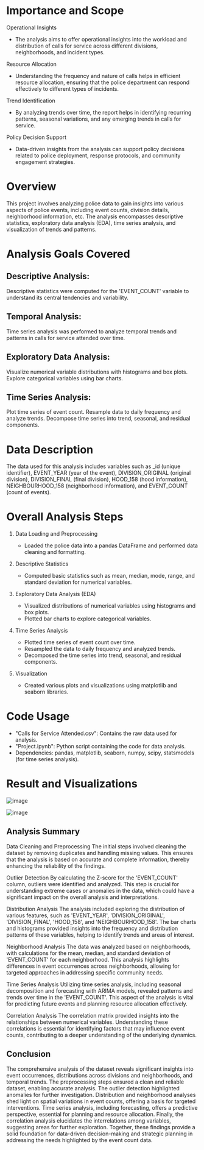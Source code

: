 # Importance and Scope

Operational Insights
- The analysis aims to offer operational insights into the workload and distribution of calls for service across different divisions, neighborhoods, and incident types.

Resource Allocation
- Understanding the frequency and nature of calls helps in efficient resource allocation, ensuring that the police department can respond effectively to different types of incidents.

Trend Identification
- By analyzing trends over time, the report helps in identifying recurring patterns, seasonal variations, and any emerging trends in calls for service.

Policy Decision Support
- Data-driven insights from the analysis can support policy decisions related to police deployment, response protocols, and community engagement strategies.



# Overview

This project involves analyzing police data to gain insights into various aspects of police events, including event counts, division details, neighborhood information, etc. The analysis encompasses descriptive statistics, exploratory data analysis (EDA), time series analysis, and visualization of trends and patterns.



# Analysis Goals Covered
## Descriptive Analysis: 
Descriptive statistics were computed for the 'EVENT_COUNT' variable to understand its central tendencies and variability.
## Temporal Analysis: 
Time series analysis was performed to analyze temporal trends and patterns in calls for service attended over time.
## Exploratory Data Analysis: 
Visualize numerical variable distributions with histograms and box plots. Explore categorical variables using bar charts.
## Time Series Analysis: 
Plot time series of event count. Resample data to daily frequency and analyze trends. Decompose time series into trend, seasonal, and residual components.

# Data Description

The data used for this analysis includes variables such as _id (unique identifier), EVENT_YEAR (year of the event), DIVISION_ORIGINAL (original division), DIVISION_FINAL (final division), HOOD_158 (hood information), NEIGHBOURHOOD_158 (neighborhood information), and EVENT_COUNT (count of events).

# Overall Analysis Steps

1. Data Loading and Preprocessing
   - Loaded the police data into a pandas DataFrame and performed data cleaning and formatting.

2. Descriptive Statistics
   - Computed basic statistics such as mean, median, mode, range, and standard deviation for numerical variables.

3. Exploratory Data Analysis (EDA)
   - Visualized distributions of numerical variables using histograms and box plots.
   - Plotted bar charts to explore categorical variables.

4. Time Series Analysis
   - Plotted time series of event count over time.
   - Resampled the data to daily frequency and analyzed trends.
   - Decomposed the time series into trend, seasonal, and residual components.

5. Visualization
   - Created various plots and visualizations using matplotlib and seaborn libraries.

# Code Usage

- "Calls for Service Attended.csv": Contains the raw data used for analysis.
- "Project.ipynb": Python script containing the code for data analysis.
- Dependencies: pandas, matplotlib, seaborn, numpy, scipy, statsmodels (for time series analysis).

# Result and Visualizations
![image](https://github.com/feven2965/Police-Annual-Statistical-Report/assets/163018035/863d5bc1-e379-4c0b-868d-fb7d32bec530)

![image](https://github.com/feven2965/Police-Annual-Statistical-Repport/assets/163018035/c58ac111-8eb5-4b54-9f29-76ff1a6d2656)


## Analysis Summary

Data Cleaning and Preprocessing
The initial steps involved cleaning the dataset by removing duplicates and handling missing values. This ensures that the analysis is based on accurate and complete information, thereby enhancing the reliability of the findings.

Outlier Detection
By calculating the Z-score for the 'EVENT_COUNT' column, outliers were identified and analyzed. This step is crucial for understanding extreme cases or anomalies in the data, which could have a significant impact on the overall analysis and interpretations.

Distribution Analysis
The analysis included exploring the distribution of various features, such as 'EVENT_YEAR', 'DIVISION_ORIGINAL', 'DIVISION_FINAL', 'HOOD_158', and 'NEIGHBOURHOOD_158'. The bar charts and histograms provided insights into the frequency and distribution patterns of these variables, helping to identify trends and areas of interest.

Neighborhood Analysis
The data was analyzed based on neighborhoods, with calculations for the mean, median, and standard deviation of 'EVENT_COUNT' for each neighborhood. This analysis highlights differences in event occurrences across neighborhoods, allowing for targeted approaches in addressing specific community needs.

Time Series Analysis
Utilizing time series analysis, including seasonal decomposition and forecasting with ARIMA models, revealed patterns and trends over time in the 'EVENT_COUNT'. This aspect of the analysis is vital for predicting future events and planning resource allocation effectively.

Correlation Analysis
The correlation matrix provided insights into the relationships between numerical variables. Understanding these correlations is essential for identifying factors that may influence event counts, contributing to a deeper understanding of the underlying dynamics.

## Conclusion
The comprehensive analysis of the dataset reveals significant insights into event occurrences, distributions across divisions and neighborhoods, and temporal trends. The preprocessing steps ensured a clean and reliable dataset, enabling accurate analysis. The outlier detection highlighted anomalies for further investigation. Distribution and neighborhood analyses shed light on spatial variations in event counts, offering a basis for targeted interventions. Time series analysis, including forecasting, offers a predictive perspective, essential for planning and resource allocation. Finally, the correlation analysis elucidates the interrelations among variables, suggesting areas for further exploration. Together, these findings provide a solid foundation for data-driven decision-making and strategic planning in addressing the needs highlighted by the event count data.


